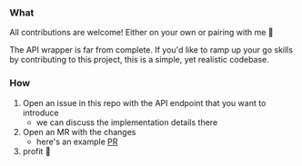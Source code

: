 ### What
All contributions are welcome! Either on your own or pairing with me 🍐

The API wrapper is far from complete. If you'd like to ramp up your go skills by contributing to this project, this is a simple, yet realistic codebase.

### How
1. Open an issue in this repo with the API endpoint that you want to introduce
   - we can discuss the implementation details there
2. Open an MR with the changes
   - here's an example [PR](https://github.com/CamiloGarciaLaRotta/go-ravelry/pull/14)
3. profit 🎉

